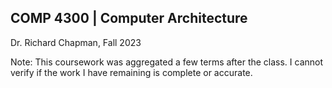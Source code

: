 ## COMP 4300 | Computer Architecture

Dr. Richard Chapman, Fall 2023

Note: This coursework was aggregated a few terms after the class. I cannot verify if the work I have remaining is complete or accurate.
